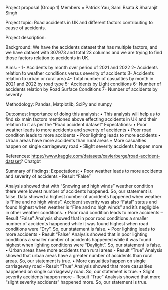 Project proposal (Group 1)
Members = Patrick Yau, Sami Bsata & Sharanjit Singh

Project topic: Road accidents in UK and different factors contributing to cause of accidents.

Project description: 

Background: We have the accidents dataset that has multiple factors, and we have dataset with 307973 and total 23 columns and we are trying to find those factors relation to accidents in UK.

Aims: -
1-	Accidents by month over period of 2021 and 2022
2-	Accidents relation to weather conditions versus severity of accidents
3-	Accidents relation to urban or rural area
4-	Total number of casualties by month in 2021 and 2022 by road type
5-	Accidents by Light conditions
6-	Number of accidents relation by Road Surface Conditions
7-	Number of accidents by severity

Methodology:
Pandas, Matplotlib, SciPy and numpy

Outcomes:
Importance of doing this analysis: 
•	This analysis will help us to find six main factors mentioned above effecting accidents in UK and their relation to it as per the “Road accident dataset”
Expectations:
•	Poor weather leads to more accidents and severity of accidents
•	Poor road condition leads to more accidents
•	Poor lighting leads to more accidents
•	Urban areas have more accidents than rural areas
•	More casualties happen on single carriageway road
•	Slight severity accidents happen more

References:
https://www.kaggle.com/datasets/xavierberge/road-accident-dataset?
Chatgbt




Summary of findings:
Expectations:
•	Poor weather leads to more accidents and severity of accidents - Result “False”

Analysis showed that with “Snowing and high winds” weather condition there were lowest number of accidents happened. So, our statement is false. Data showed a highest number of accidents happened when weather is “Fine and no high winds”.
Accident severity was also “Fatal” status and found highest when weather is “Fine and no high winds” and it’s negligible in other weather conditions.
•	Poor road condition leads to more accidents – Result “False”
Analysis showed that in poor rood conditions a smaller number of accidents happened while it was found highest when road conditions were “Dry”. So, our statement is false.
•	Poor lighting leads to more accidents - Result “False”
Analysis showed that in poor lighting conditions a smaller number of accidents happened while it was found highest when lighting conditions were “Daylight”. So, our statement is false.
•	Urban areas have more accidents than rural areas - Result “True”
Analysis showed that urban areas have a greater number of accidents than rural areas. So, our statement is true.
•	More casualties happen on single carriageway road - Result “True”
Analysis showed that more casualties happened on single carriageway road. So, our statement is true. 
•	Slight severity accidents happen more – Result “True”
Analysis showed that more “slight severity accidents” happened more. So, our statement is true. 
